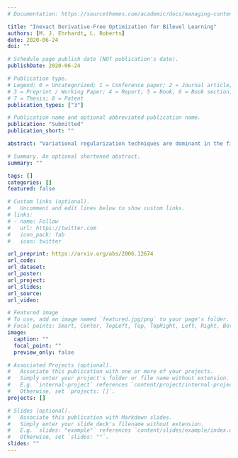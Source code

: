 ```yaml
---
# Documentation: https://sourcethemes.com/academic/docs/managing-content/

title: "Inexact Derivative-Free Optimization for Bilevel Learning"
authors: [M. J. Ehrhardt, L. Roberts]
date: 2020-06-24
doi: ""

# Schedule page publish date (NOT publication's date).
publishDate: 2020-06-24

# Publication type.
# Legend: 0 = Uncategorized; 1 = Conference paper; 2 = Journal article;
# 3 = Preprint / Working Paper; 4 = Report; 5 = Book; 6 = Book section;
# 7 = Thesis; 8 = Patent
publication_types: ["3"]

# Publication name and optional abbreviated publication name.
publication: "Submitted"
publication_short: ""

abstract: "Variational regularization techniques are dominant in the field of mathematical imaging. A drawback of these techniques is that they are dependent on a number of parameters which have to be set by the user. A by now common strategy to resolve this issue is to learn these parameters from data. While mathematically appealing this strategy leads to a nested optimization problem (known as bilevel optimization) which is computationally very difficult to handle. A key ingredient in solving the upper-level problem is the exact solution of the lower-level problem which is practically infeasible. In this work we propose to solve these problems using inexact derivative-free optimization algorithms which never require to solve the lower-level problem exactly. We provide global convergence and worst-case complexity analysis of our approach, and test our proposed framework on ROF-denoising and learning MRI sampling patterns. Dynamically adjusting the lower-level accuracy yields learned parameters with similar reconstruction quality as high-accuracy evaluations but with dramatic reductions in computational work (up to 100 times faster in some cases)."

# Summary. An optional shortened abstract.
summary: ""

tags: []
categories: []
featured: false

# Custom links (optional).
#   Uncomment and edit lines below to show custom links.
# links:
# - name: Follow
#   url: https://twitter.com
#   icon_pack: fab
#   icon: twitter

url_preprint: https://arxiv.org/abs/2006.12674
url_code:
url_dataset:
url_poster:
url_project:
url_slides:
url_source:
url_video:

# Featured image
# To use, add an image named `featured.jpg/png` to your page's folder. 
# Focal points: Smart, Center, TopLeft, Top, TopRight, Left, Right, BottomLeft, Bottom, BottomRight.
image:
  caption: ""
  focal_point: ""
  preview_only: false

# Associated Projects (optional).
#   Associate this publication with one or more of your projects.
#   Simply enter your project's folder or file name without extension.
#   E.g. `internal-project` references `content/project/internal-project/index.md`.
#   Otherwise, set `projects: []`.
projects: []

# Slides (optional).
#   Associate this publication with Markdown slides.
#   Simply enter your slide deck's filename without extension.
#   E.g. `slides: "example"` references `content/slides/example/index.md`.
#   Otherwise, set `slides: ""`.
slides: ""
---
```

